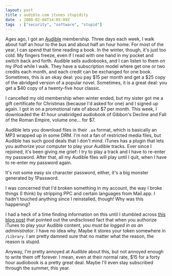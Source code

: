 ```yaml
---
layout: post
title : audible.com itunes stupidity
date  : 2008-02-04T14:05:09Z
tags  : ["security", "software", "stupid"]
---
```

Ages ago, I got an [Audible](http://audible.com) membership.  Three days each
week, I walk about half an hour to the bus and about half an hour home.  For
most of the year, I can spend that time reading a book.  In the winter, though,
it's just too cold.  My fingers freeze, even if I read with one hand in my
pocket and switch back and forth.  Audible sells audiobooks, and I can listen
to them on my iPod while I walk.  They have a subscription model where get one
or two credits each month, and each credit can be exchanged for one book.
Sometimes, this is an okay deal: you pay $15 per month and get a $25 copy of
the abridged version of a popular novel.  Sometimes, it is a great deal: you
get a $40 copy of a twenty-five hour classic.

I cancelled my old membership when winter ended, but my sister got me a gift
certificate for Christmas (because I'd asked for one) and I signed up again.  I
got in on a promotional rate of about $7 per month.  This week, I downloaded
the 41 hour unabridged audiobook of Gibbon's Decline and Fall of the Roman
Empire, volume one... for $7.

Audible lets you download files in their `.aa` format, which is basically an
MP3 wrapped up in some DRM.  I'm not a fan of restricted media files, but
Audible has such good deals that I don't mind.  iTunes has a plugin that lets
you authorize your computer to play your Audible tracks.  Ever since I
rejoined, it's been giving me grief: I try to play a track and I have to
re-enter my password.  After that, all my Audible files will play until I quit,
when I have to re-enter my password again.

It's not some easy six character password, either, it's a big monster generated
by 1Password.

I was concerned that I'd broken something in my account, the way I broke things
(I think) by stripping PPC and certain languages from Mail.app.  I hadn't
touched anything since I reinstalled, though!  Why was this happening?

I had a heck of a time finding information on this until I stumbled across
[this blog post](http://ursecta.com/wp/2007/12/barely-audible/) that pointed
out the undisclosed fact that when you authorize iTunes to play your Audible
content, *you must be logged in as an administrator*.  I have no idea why.
Maybe it stores your token somewhere in `/Library`.  I am pretty damned sure
that no matter what the reason, the reason is stupid.

Anyway, I'm pretty annoyed at Audible about this, but not annoyed enough to
write them off forever.  I mean, even at their normal rate, $15 for a forty
hour audiobook is a pretty great deal.  Maybe I'll even stay subscribed through
the summer, this year.

